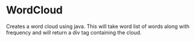 # WordCloud
Creates a word cloud using java. This will take word list of words along with frequency and will return a div tag containing the cloud.
